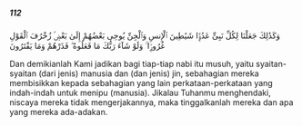 ##### 112

<span class="ayah">وَكَذَٰلِكَ جَعَلْنَا لِكُلِّ نَبِىٍّ عَدُوًّۭا شَيَٰطِينَ ٱلْإِنسِ وَٱلْجِنِّ يُوحِى بَعْضُهُمْ إِلَىٰ بَعْضٍۢ زُخْرُفَ ٱلْقَوْلِ غُرُورًۭا ۚ وَلَوْ شَآءَ رَبُّكَ مَا فَعَلُوهُ ۖ فَذَرْهُمْ وَمَا يَفْتَرُونَ</span>

<span class="ayah_translation">Dan demikianlah Kami jadikan bagi tiap-tiap nabi itu musuh, yaitu syaitan-syaitan (dari jenis) manusia dan (dan jenis) jin, sebahagian mereka membisikkan kepada sebahagian yang lain perkataan-perkataan yang indah-indah untuk menipu (manusia). Jikalau Tuhanmu menghendaki, niscaya mereka tidak mengerjakannya, maka tinggalkanlah mereka dan apa yang mereka ada-adakan.</span>
